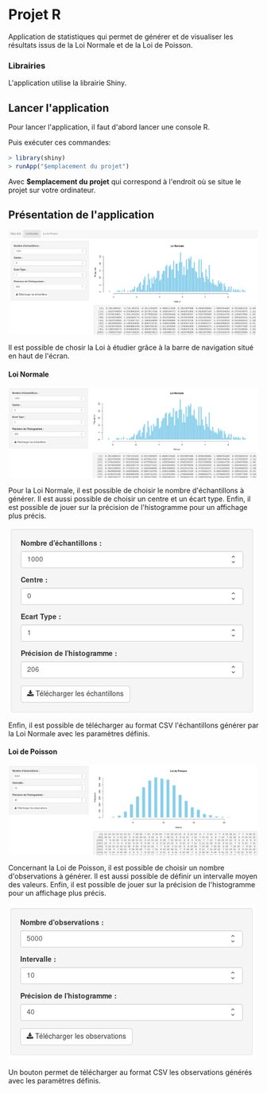 #  Projet R

Application de statistiques qui permet de générer et de visualiser les résultats issus de la Loi Normale et de la Loi de Poisson.

### Librairies

L'application utilise la librairie Shiny.

## Lancer l'application

Pour lancer l'application, il faut d'abord lancer une console R. 

Puis exécuter ces commandes:

```R
> library(shiny)
> runApp("$emplacement du projet")
```

Avec **$emplacement du projet** qui correspond à l'endroit où se situe le projet sur votre ordinateur.

## Présentation de l'application

![home screenshot](./img/home.png)



Il est possible de chosir la Loi à étudier grâce à la barre de navigation situé en haut de l'écran.

#### Loi Normale

![param norm](./img/norm.png)

Pour la Loi Normale, il est possible de choisir le nombre d'échantillons à générer. Il est aussi possible de choisir un centre et un écart type. Enfin, il est possible de jouer sur la précision de l'histogramme pour un affichage plus précis.

![param_norm](./img/param_norm.png)

Enfin, il est possible de télécharger au format CSV l'échantillons générer par la Loi Normale avec les paramètres définis.



#### Loi de Poisson

![poiss](./img/poiss.png)

Concernant la Loi de Poisson, il est possible de choisir un nombre d'observations à générer. Il est aussi possible de définir un intervalle moyen des valeurs. Enfin, il est possible de jouer sur la précision de l'histogramme pour un affichage plus précis.

![param poiss](./img/param_poiss.png)

Un bouton permet de télécharger au format CSV les observations générés avec les paramètres définis.